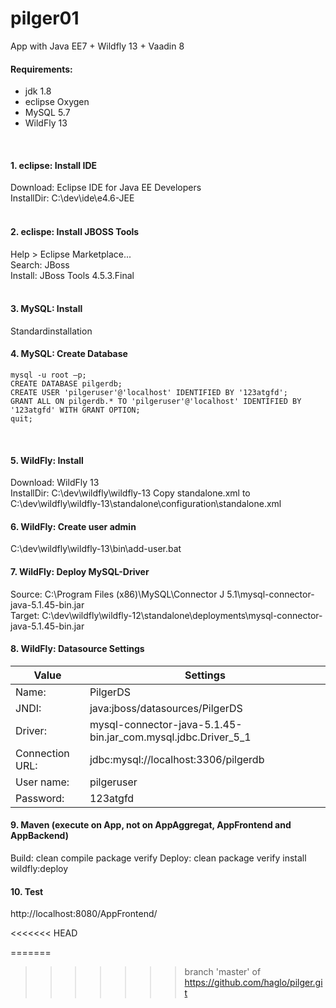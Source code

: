 # pilger01
App with Java EE7 + Wildfly 13 + Vaadin 8


#### Requirements:
- jdk 1.8
- eclipse Oxygen   
- MySQL 5.7   
- WildFly 13   
<br/>

#### 1. eclipse: Install IDE
Download:   Eclipse IDE for Java EE Developers  
InstallDir:     C:\dev\ide\e4.6-JEE  
<br/>

#### 2. eclispe: Install JBOSS Tools   
Help > Eclipse Marketplace...   
Search:	JBoss   
Install:		JBoss Tools 4.5.3.Final   
<br/>

#### 3. MySQL: Install
Standardinstallation
<br/>

#### 4. MySQL: Create Database
```
mysql -u root –p;
CREATE DATABASE pilgerdb;
CREATE USER 'pilgeruser'@'localhost' IDENTIFIED BY '123atgfd';
GRANT ALL ON pilgerdb.* TO 'pilgeruser'@'localhost' IDENTIFIED BY '123atgfd' WITH GRANT OPTION;
quit;
```
<br/>

#### 5. WildFly: Install
Download:		WildFly 13   
InstallDir:		C:\dev\wildfly\wildfly-13
Copy standalone.xml to C:\dev\wildfly\wildfly-13\standalone\configuration\standalone.xml

#### 6. WildFly: Create user admin
C:\dev\wildfly\wildfly-13\bin\add-user.bat
<br/>

#### 7. WildFly: Deploy MySQL-Driver
Source:		C:\Program Files (x86)\MySQL\Connector J 5.1\mysql-connector-java-5.1.45-bin.jar   
Target:		C:\dev\wildfly\wildfly-12\standalone\deployments\mysql-connector-java-5.1.45-bin.jar
<br/>

#### 8. WildFly: Datasource Settings


|Value                       | Settings                                                                                                        |
|------------------------|----------------------------------------------------------------------------------------|
|Name:                     | PilgerDS      																									|
|JNDI:			      		   |java:jboss/datasources/PilgerDS																|
|Driver:			    		   |mysql-connector-java-5.1.45-bin.jar_com.mysql.jdbc.Driver_5_1	|
|Connection URL:   |jdbc:mysql://localhost:3306/pilgerdb														|
|User name:		       |pilgeruser																										|
|Password:		       |123atgfd																										|


#### 9. Maven (execute on App, not on AppAggregat, AppFrontend and AppBackend)
Build:		clean compile package verify 
Deploy:	clean package verify install wildfly:deploy

#### 10. Test
http://localhost:8080/AppFrontend/

<<<<<<< HEAD

=======
>>>>>>> branch 'master' of https://github.com/haglo/pilger.git
